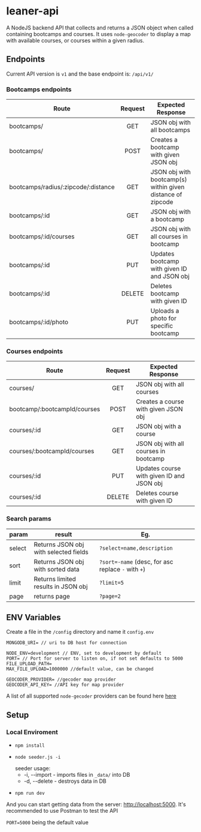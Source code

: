 # leaner-api
A NodeJS backend API that collects and returns a JSON object when called containing bootcamps and courses. It uses `node-geocoder` to display a map with available courses, or courses within a given radius.

## Endpoints
Current API version is `v1` and the base endpoint is: `/api/v1/`

### Bootcamps endpoints
Route | Request | Expected Response
------|:----:|------------------ 
bootcamps/ | GET | JSON obj with all bootcamps
bootcamps/ | POST | Creates a bootcamp with given JSON obj
bootcamps/radius/:zipcode/:distance | GET | JSON obj with bootcamp(s) within given distance of zipcode
bootcamps/:id | GET | JSON obj with a bootcamp
bootcamps/:id/courses | GET | JSON obj with all courses in bootcamp
bootcamps/:id | PUT | Updates bootcamp with given ID and JSON obj
bootcamps/:id | DELETE | Deletes bootcamp with given ID
bootcamps/:id/photo | PUT | Uploads a photo for specific bootcamp

### Courses endpoints
Route | Request | Expected Response
------|:----:|------------------ 
courses/ | GET | JSON obj with all courses
bootcamp/:bootcampId/courses | POST | Creates a course with given JSON obj
courses/:id | GET | JSON obj with a course
courses/:bootcampId/courses | GET | JSON obj with all courses in bootcamp
courses/:id | PUT | Updates course with given ID and JSON obj
courses/:id | DELETE | Deletes course with given ID

### Search params
param | result | Eg.
------|--------|----
select | Returns JSON obj with selected fields | `?select=name,description`
sort | Returns JSON obj with sorted data | `?sort=-name` (desc, for asc replace `-` with `+`)
limit | Returns limited results in JSON obj | `?limit=5`
page | returns page | `?page=2`

## ENV Variables
Create a file in the `/config` directory and name it `config.env`
```
MONGODB_URI= // uri to DB host for connection

NODE_ENV=development // ENV, set to development by default
PORT= // Port for server to listen on, if not set defaults to 5000
FILE_UPLOAD_PATH=
MAX_FILE_UPLOAD=1000000 //default value, can be changed 

GEOCODER_PROVIDER= //gecoder map provider
GEOCODER_API_KEY= //API key for map provider
```
A list of all supported `node-gecoder` providers can be found here [here](https://www.npmjs.com/package/node-geocoder#geocoder-providers-in-alphabetical-order)
## Setup
### Local Enviroment
*   ```
    npm install 
    ```
*   ```
    node seeder.js -i
    ```
    seeder usage: 
    * -i, --import - imports files in `_data/` into DB
    * -d, --delete - destroys data in DB
*   ```
    npm run dev
    ``` 

And you can start getting data from the server: [http://localhost:5000](http://localhost:5000). It's recommended to use Postman to test the API

`PORT=5000` being the default value 